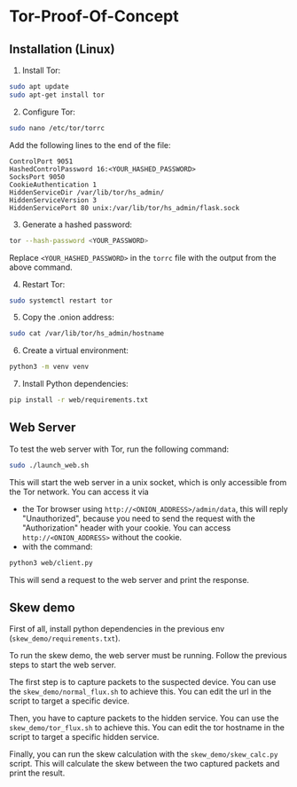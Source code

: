 # Tor-Proof-Of-Concept

## Installation (Linux)

1. Install Tor:
```bash
sudo apt update
sudo apt-get install tor
```

2. Configure Tor:
```bash
sudo nano /etc/tor/torrc
```
Add the following lines to the end of the file:
```
ControlPort 9051
HashedControlPassword 16:<YOUR_HASHED_PASSWORD>
SocksPort 9050
CookieAuthentication 1
HiddenServiceDir /var/lib/tor/hs_admin/
HiddenServiceVersion 3
HiddenServicePort 80 unix:/var/lib/tor/hs_admin/flask.sock
```

3. Generate a hashed password:
```bash
tor --hash-password <YOUR_PASSWORD>
```
Replace `<YOUR_HASHED_PASSWORD>` in the `torrc` file with the output from the above command.

4. Restart Tor:
```bash
sudo systemctl restart tor
```

5. Copy the .onion address:
```bash
sudo cat /var/lib/tor/hs_admin/hostname
```

6. Create a virtual environment:
```bash
python3 -m venv venv
```

7. Install Python dependencies:
```bash
pip install -r web/requirements.txt
```

## Web Server

To test the web server with Tor, run the following command:
```bash
sudo ./launch_web.sh
```

This will start the web server in a unix socket, which is only accessible from the Tor network. You can access it via 
- the Tor browser using `http://<ONION_ADDRESS>/admin/data`, this will reply "Unauthorized", because you need to send the request with the "Authorization" header with your cookie. You can access `http://<ONION_ADDRESS>` without the cookie.
- with the command:
```bash
python3 web/client.py
```
This will send a request to the web server and print the response.


## Skew demo

First of all, install python dependencies in the previous env (`skew_demo/requirements.txt`).

To run the skew demo, the web server must be running. Follow the previous steps to start the web server.

The first step is to capture packets to the suspected device. You can use the `skew_demo/normal_flux.sh` to achieve this. You can edit the url in the script to target a specific device.

Then, you have to capture packets to the hidden service. You can use the `skew_demo/tor_flux.sh` to achieve this. You can edit the tor hostname in the script to target a specific hidden service.

Finally, you can run the skew calculation with the `skew_demo/skew_calc.py` script. This will calculate the skew between the two captured packets and print the result.
